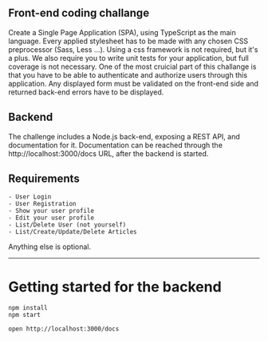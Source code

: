 Front-end coding challange
---

Create a Single Page Application (SPA), using TypeScript as the main language.
Every applied stylesheet has to be made with any chosen CSS preprocessor (Sass, Less ...). Using a css framework is not required, but it's a plus.
We also require you to write unit tests for your application, but full coverage is not necessary.
One of the most cruicial part of this challange is that you have to be able to authenticate and authorize users through this application.
Any displayed form must be validated on the front-end side and returned back-end errors have to be displayed.

## Backend
The challenge includes a Node.js back-end, exposing a REST API, and documentation for it.
Documentation can be reached through the http://localhost:3000/docs URL, after the backend is started.

## Requirements
```
- User Login
- User Registration
- Show your user profile
- Edit your user profile
- List/Delete User (not yourself)
- List/Create/Update/Delete Articles
```

Anything else is optional.

----------

# Getting started for the backend

    npm install
	npm start

	open http://localhost:3000/docs
